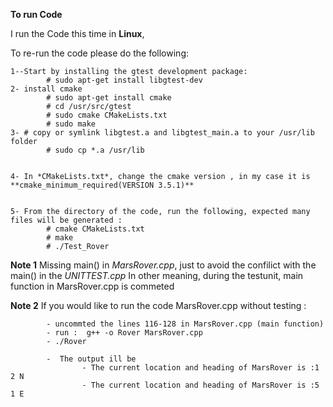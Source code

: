 **To run Code**

I run the Code this time in **Linux**, 

To re-run the code please do the following:
    

    1--Start by installing the gtest development package:
            # sudo apt-get install libgtest-dev
    2- install cmake
            # sudo apt-get install cmake 
            # cd /usr/src/gtest
            # sudo cmake CMakeLists.txt
            # sudo make
    3- # copy or symlink libgtest.a and libgtest_main.a to your /usr/lib folder 
            # sudo cp *.a /usr/lib


    4- In *CMakeLists.txt*, change the cmake version , in my case it is   **cmake_minimum_required(VERSION 3.5.1)**


    5- From the directory of the code, run the following, expected many files will be generated :
            # cmake CMakeLists.txt
            # make
            # ./Test_Rover

   


**Note 1**
Missing main() in *MarsRover.cpp*,  just to avoid the confilict with the main() in the *UNITTEST.cpp*
In other meaning, during the testunit, main function in MarsRover.cpp is commeted 



**Note 2**
If you would like to run the code MarsRover.cpp without testing :

            - uncommted the lines 116-128 in MarsRover.cpp (main function)
            - run :  g++ -o Rover MarsRover.cpp
            - ./Rover

            -  The output ill be
                    - The current location and heading of MarsRover is :1 2 N
                    - The current location and heading of MarsRover is :5 1 E
















